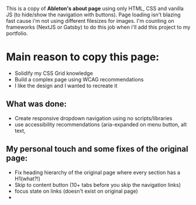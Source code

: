 This is a copy of **Ableton's about page** using only HTML, CSS and vanilla JS (to hide/show the navigation with buttons).
Page loading isn't blazing fast cause i'm not using different filesizes for images. I'm counting on frameworks (NextJS or Gatsby) to do this job when i'll add this project to my portfolio.

# Main reason to copy this page:
- Solidify my CSS Grid knowledge
- Build a complex page using WCAG recommendations
- I like the design and I wanted to recreate it

## What was done:
- Create responsive dropdown navigation using no scripts/libraries
- use accessibility recommendations (aria-expanded on menu button, alt text, 

## My personal touch and some fixes of the original page:
- Fix heading hierarchy of the original page where every section has a H1(what?!) 
- Skip to content button (10+ tabs before you skip the navigation links) 
- focus state on links (doesn't exist on original page)
- 
